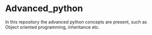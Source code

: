 # Advanced_python
In this repository the advanced python concepts are present, such as Object oriented programming, inheritance etc.

